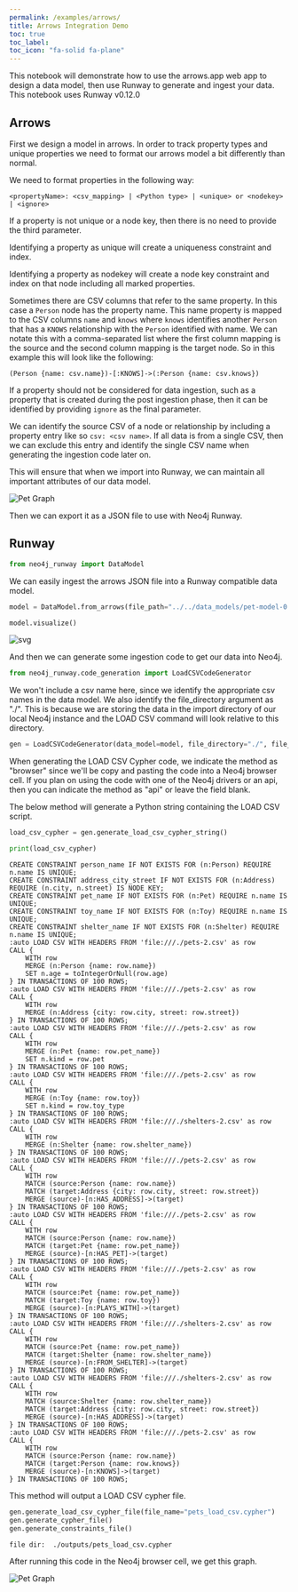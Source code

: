 ```yaml
---
permalink: /examples/arrows/
title: Arrows Integration Demo
toc: true
toc_label:
toc_icon: "fa-solid fa-plane"
---
```

This notebook will demonstrate how to use the arrows.app web app to design a data model, then use Runway to generate and ingest your data. This notebook uses Runway v0.12.0

## Arrows

First we design a model in arrows. In order to track property types and unique properties we need to format our arrows model a bit differently than normal.

We need to format properties in the following way:

```
<propertyName>: <csv_mapping> | <Python type> | <unique> or <nodekey> | <ignore>
```

If a property is not unique or a node key, then there is no need to provide the third parameter.

Identifying a property as unique will create a uniqueness constraint and index.

Identifying a property as nodekey will create a node key constraint and index on that node including all marked properties.

Sometimes there are CSV columns that refer to the same property. In this case a `Person` node has the property name. This name property is mapped to the CSV columns `name` and `knows` where `knows` identifies another `Person` that has a `KNOWS` relationship with the `Person` identified with name. We can notate this with a comma-separated list where the first column mapping is the source and the second column mapping is the target node. So in this example this will look like the following:

```cypher
(Person {name: csv.name})-[:KNOWS]->(:Person {name: csv.knows})
```

If a property should not be considered for data ingestion, such as a property that is created during the post ingestion phase, then it can be identified by providing `ignore` as the final parameter.

We can identify the source CSV of a node or relationship by including a property entry like so `csv: <csv name>`. If all data is from a single CSV, then we can exclude this entry and identify the single CSV name when generating the ingestion code later on.


This will ensure that when we import into Runway, we can maintain all important attributes of our data model.

![Pet Graph](./images/runway-pet-data-model-0.2.0.png "Pet Graph")

Then we can export it as a JSON file to use with Neo4j Runway.

## Runway


```python
from neo4j_runway import DataModel
```

We can easily ingest the arrows JSON file into a Runway compatible data model.


```python
model = DataModel.from_arrows(file_path="../../data_models/pet-model-0.2.0.json")
```


```python
model.visualize()
```





![svg](output_9_0.svg)




And then we can generate some ingestion code to get our data into Neo4j.


```python
from neo4j_runway.code_generation import LoadCSVCodeGenerator
```

We won't include a csv name here, since we identify the appropriate csv names in the data model. We also identify the file_directory argument as "./". This is because we are storing the data in the import directory of our local Neo4j instance and the LOAD CSV command will look relative to this directory.


```python
gen = LoadCSVCodeGenerator(data_model=model, file_directory="./", file_output_directory="./outputs/", method="browser")
```

When generating the LOAD CSV Cypher code, we indicate the method as "browser" since we'll be copy and pasting the code into a Neo4j browser cell. If you plan on using the code with one of the Neo4j drivers or an api, then you can indicate the method as "api" or leave the field blank.

The below method will generate a Python string containing the LOAD CSV script.


```python
load_csv_cypher = gen.generate_load_csv_cypher_string()
```


```python
print(load_csv_cypher)
```

    CREATE CONSTRAINT person_name IF NOT EXISTS FOR (n:Person) REQUIRE n.name IS UNIQUE;
    CREATE CONSTRAINT address_city_street IF NOT EXISTS FOR (n:Address) REQUIRE (n.city, n.street) IS NODE KEY;
    CREATE CONSTRAINT pet_name IF NOT EXISTS FOR (n:Pet) REQUIRE n.name IS UNIQUE;
    CREATE CONSTRAINT toy_name IF NOT EXISTS FOR (n:Toy) REQUIRE n.name IS UNIQUE;
    CREATE CONSTRAINT shelter_name IF NOT EXISTS FOR (n:Shelter) REQUIRE n.name IS UNIQUE;
    :auto LOAD CSV WITH HEADERS FROM 'file:///./pets-2.csv' as row
    CALL {
        WITH row
        MERGE (n:Person {name: row.name})
        SET n.age = toIntegerOrNull(row.age)
    } IN TRANSACTIONS OF 100 ROWS;
    :auto LOAD CSV WITH HEADERS FROM 'file:///./pets-2.csv' as row
    CALL {
        WITH row
        MERGE (n:Address {city: row.city, street: row.street})
    } IN TRANSACTIONS OF 100 ROWS;
    :auto LOAD CSV WITH HEADERS FROM 'file:///./pets-2.csv' as row
    CALL {
        WITH row
        MERGE (n:Pet {name: row.pet_name})
        SET n.kind = row.pet
    } IN TRANSACTIONS OF 100 ROWS;
    :auto LOAD CSV WITH HEADERS FROM 'file:///./pets-2.csv' as row
    CALL {
        WITH row
        MERGE (n:Toy {name: row.toy})
        SET n.kind = row.toy_type
    } IN TRANSACTIONS OF 100 ROWS;
    :auto LOAD CSV WITH HEADERS FROM 'file:///./shelters-2.csv' as row
    CALL {
        WITH row
        MERGE (n:Shelter {name: row.shelter_name})
    } IN TRANSACTIONS OF 100 ROWS;
    :auto LOAD CSV WITH HEADERS FROM 'file:///./pets-2.csv' as row
    CALL {
        WITH row
        MATCH (source:Person {name: row.name})
        MATCH (target:Address {city: row.city, street: row.street})
        MERGE (source)-[n:HAS_ADDRESS]->(target)
    } IN TRANSACTIONS OF 100 ROWS;
    :auto LOAD CSV WITH HEADERS FROM 'file:///./pets-2.csv' as row
    CALL {
        WITH row
        MATCH (source:Person {name: row.name})
        MATCH (target:Pet {name: row.pet_name})
        MERGE (source)-[n:HAS_PET]->(target)
    } IN TRANSACTIONS OF 100 ROWS;
    :auto LOAD CSV WITH HEADERS FROM 'file:///./pets-2.csv' as row
    CALL {
        WITH row
        MATCH (source:Pet {name: row.pet_name})
        MATCH (target:Toy {name: row.toy})
        MERGE (source)-[n:PLAYS_WITH]->(target)
    } IN TRANSACTIONS OF 100 ROWS;
    :auto LOAD CSV WITH HEADERS FROM 'file:///./shelters-2.csv' as row
    CALL {
        WITH row
        MATCH (source:Pet {name: row.pet_name})
        MATCH (target:Shelter {name: row.shelter_name})
        MERGE (source)-[n:FROM_SHELTER]->(target)
    } IN TRANSACTIONS OF 100 ROWS;
    :auto LOAD CSV WITH HEADERS FROM 'file:///./shelters-2.csv' as row
    CALL {
        WITH row
        MATCH (source:Shelter {name: row.shelter_name})
        MATCH (target:Address {city: row.city, street: row.street})
        MERGE (source)-[n:HAS_ADDRESS]->(target)
    } IN TRANSACTIONS OF 100 ROWS;
    :auto LOAD CSV WITH HEADERS FROM 'file:///./pets-2.csv' as row
    CALL {
        WITH row
        MATCH (source:Person {name: row.name})
        MATCH (target:Person {name: row.knows})
        MERGE (source)-[n:KNOWS]->(target)
    } IN TRANSACTIONS OF 100 ROWS;



This method will output a LOAD CSV cypher file.


```python
gen.generate_load_csv_cypher_file(file_name="pets_load_csv.cypher")
gen.generate_cypher_file()
gen.generate_constraints_file()
```

    file dir:  ./outputs/pets_load_csv.cypher


After running this code in the Neo4j browser cell, we get this graph.

![Pet Graph](./images/runway-pet-graph-browser.png "Pet Graph")
